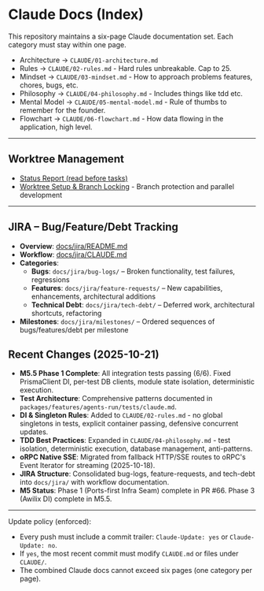 # Claude Docs (Index)

This repository maintains a six-page Claude documentation set. Each category must stay within one page.

- Architecture → `CLAUDE/01-architecture.md`
- Rules → `CLAUDE/02-rules.md` - Hard rules unbreakable. Cap to 25.
- Mindset → `CLAUDE/03-mindset.md` - How to approach problems features, chores, bugs, etc.
- Philosophy → `CLAUDE/04-philosophy.md` - Includes things like tdd etc.
- Mental Model → `CLAUDE/05-mental-model.md` - Rule of thumbs to remember for the founder.
- Flowchart → `CLAUDE/06-flowchart.md` - How data flowing in the application, high level.

---

## Worktree Management
- [Status Report (read before tasks)](docs/status/STATUS_REPORT.md)
- [Worktree Setup & Branch Locking](WORKTREE_MANAGEMENT.md) - Branch protection and parallel development

---

## JIRA – Bug/Feature/Debt Tracking
- **Overview**: [docs/jira/README.md](docs/jira/README.md)
- **Workflow**: [docs/jira/CLAUDE.md](docs/jira/CLAUDE.md)
- **Categories**:
  - **Bugs**: `docs/jira/bug-logs/` – Broken functionality, test failures, regressions
  - **Features**: `docs/jira/feature-requests/` – New capabilities, enhancements, architectural additions
  - **Technical Debt**: `docs/jira/tech-debt/` – Deferred work, architectural shortcuts, refactoring
- **Milestones**: `docs/jira/milestones/` – Ordered sequences of bugs/features/debt per milestone

## Recent Changes (2025-10-21)
- **M5.5 Phase 1 Complete**: All integration tests passing (6/6). Fixed PrismaClient DI, per-test DB clients, module state isolation, deterministic execution.
- **Test Architecture**: Comprehensive patterns documented in `packages/features/agents-run/tests/claude.md`.
- **DI & Singleton Rules**: Added to `CLAUDE/02-rules.md` - no global singletons in tests, explicit container passing, defensive concurrent updates.
- **TDD Best Practices**: Expanded in `CLAUDE/04-philosophy.md` - test isolation, deterministic execution, database management, anti-patterns.
- **oRPC Native SSE**: Migrated from fallback HTTP/SSE routes to oRPC's Event Iterator for streaming (2025-10-18).
- **JIRA Structure**: Consolidated bug-logs, feature-requests, and tech-debt into `docs/jira/` with workflow documentation.
- **M5 Status**: Phase 1 (Ports-first Infra Seam) complete in PR #66. Phase 3 (Awilix DI) complete in M5.5.

---

Update policy (enforced):
- Every push must include a commit trailer: `Claude-Update: yes` or `Claude-Update: no`.
- If `yes`, the most recent commit must modify `CLAUDE.md` or files under `CLAUDE/`.
- The combined Claude docs cannot exceed six pages (one category per page).
